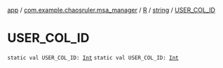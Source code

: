 [app](../../../index.md) / [com.example.chaosruler.msa_manager](../../index.md) / [R](../index.md) / [string](index.md) / [USER_COL_ID](.)

# USER_COL_ID

`static val USER_COL_ID: `[`Int`](https://kotlinlang.org/api/latest/jvm/stdlib/kotlin/-int/index.html)
`static val USER_COL_ID: `[`Int`](https://kotlinlang.org/api/latest/jvm/stdlib/kotlin/-int/index.html)